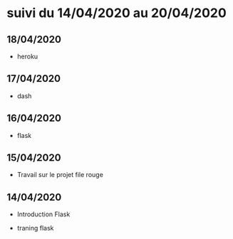 # suivi du 14/04/2020 au 20/04/2020

## 18/04/2020

* heroku 

## 17/04/2020

* dash 

## 16/04/2020

* flask

## 15/04/2020

* Travail sur le projet file rouge

## 14/04/2020

* Introduction Flask

* traning flask